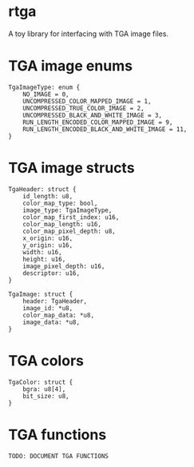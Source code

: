 # rtga
A toy library for interfacing with TGA image files.

# TGA image enums

```
TgaImageType: enum {
    NO_IMAGE = 0,
    UNCOMPRESSED_COLOR_MAPPED_IMAGE = 1,
    UNCOMPRESSED_TRUE_COLOR_IMAGE = 2,
    UNCOMPRESSED_BLACK_AND_WHITE_IMAGE = 3,
    RUN_LENGTH_ENCODED_COLOR_MAPPED_IMAGE = 9,
    RUN_LENGTH_ENCODED_BLACK_AND_WHITE_IMAGE = 11,
}
```

# TGA image structs

```
TgaHeader: struct {
    id_length: u8,
    color_map_type: bool,
    image_type: TgaImageType,
    color_map_first_index: u16,
    color_map_length: u16,
    color_map_pixel_depth: u8,
    x_origin: u16,
    y_origin: u16,
    width: u16,
    height: u16,
    image_pixel_depth: u16,
    descriptor: u16,
}  
```

```
TgaImage: struct {
    header: TgaHeader,
    image_id: *u8,
    color_map_data: *u8,
    image_data: *u8,
}
```

# TGA colors

```
TgaColor: struct {
    bgra: u8[4],
    bit_size: u8,
}
```

# TGA functions

```
TODO: DOCUMENT TGA FUNCTIONS 
```